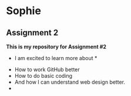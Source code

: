 # Sophie 
## Assignment 2
**This is my repository for Assignment #2**
* I am excited to learn more about * 
- How to work GitHub better
- How to do basic coding
- And how I can understand web design better.
- 
